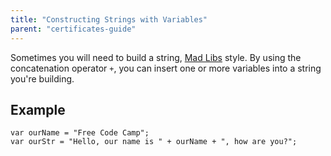 ```yaml
---
title: "Constructing Strings with Variables"
parent: "certificates-guide"
---
```


Sometimes you will need to build a string, [Mad Libs](https://en.wikipedia.org/wiki/Mad_Libs) style. By using the concatenation operator `+`, you can insert one or more variables into a string you're building.

## Example

    var ourName = "Free Code Camp";
    var ourStr = "Hello, our name is " + ourName + ", how are you?";
